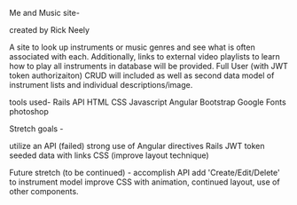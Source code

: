 Me and Music site-

created by Rick Neely

A site to look up instruments or music genres and see what is often associated with each. Additionally, links to external video playlists to learn how to play all instruments in database will be provided. Full User (with JWT token authorizaiton) CRUD will included as well as second data model of instrument lists and individual descriptions/image.

tools used-
Rails API
HTML
CSS
Javascript
Angular
Bootstrap
Google Fonts
photoshop


Stretch goals -

utilize an API (failed)
strong use of Angular directives
Rails JWT token
seeded data with links
CSS (improve layout technique)

Future stretch (to be continued) - 
accomplish API
add 'Create/Edit/Delete' to instrument model
improve CSS with animation, continued layout, use of other components.

